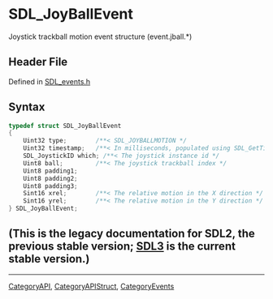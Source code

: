 # SDL_JoyBallEvent

Joystick trackball motion event structure (event.jball.*)

## Header File

Defined in [SDL_events.h](https://github.com/libsdl-org/SDL/blob/SDL2/include/SDL_events.h)

## Syntax

```c
typedef struct SDL_JoyBallEvent
{
    Uint32 type;        /**< SDL_JOYBALLMOTION */
    Uint32 timestamp;   /**< In milliseconds, populated using SDL_GetTicks() */
    SDL_JoystickID which; /**< The joystick instance id */
    Uint8 ball;         /**< The joystick trackball index */
    Uint8 padding1;
    Uint8 padding2;
    Uint8 padding3;
    Sint16 xrel;        /**< The relative motion in the X direction */
    Sint16 yrel;        /**< The relative motion in the Y direction */
} SDL_JoyBallEvent;
```

## (This is the legacy documentation for SDL2, the previous stable version; [SDL3](https://wiki.libsdl.org/SDL3/) is the current stable version.)



----
[CategoryAPI](CategoryAPI), [CategoryAPIStruct](CategoryAPIStruct), [CategoryEvents](CategoryEvents)

